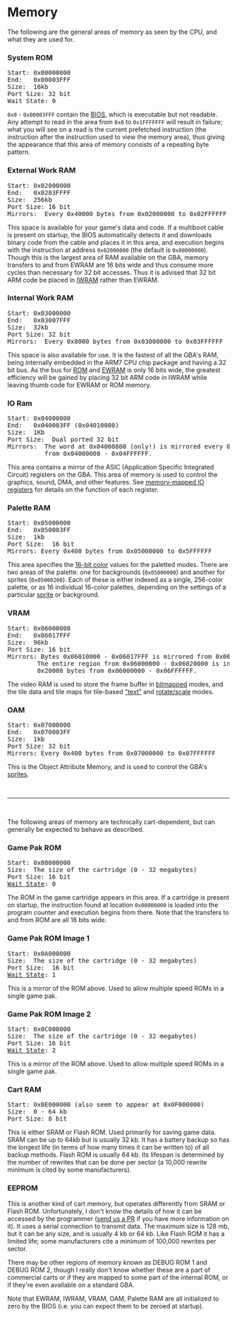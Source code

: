 # Memory

The following are the general areas of memory as seen by the CPU, and what they are used for.

### System ROM

<pre>
Start: 0x00000000
End:   0x00003FFF
Size:  16kb 
Port Size: 32 bit
Wait State: 0
</pre>

`0x0` - `0x00003FFF` contain the [BIOS](bios.md), which is executable but not readable. Any attempt to read in the area from `0x0` to `0x1FFFFFFF` will result in failure; what you will see on a read is the current prefetched instruction (the instruction after the instruction used to view the memory area), thus giving the appearance that this area of memory consists of a repeating byte pattern.

### External Work RAM

<pre>
Start: 0x02000000
End:   0x0203FFFF
Size:  256kb
Port Size: 16 bit
Mirrors:  Every 0x40000 bytes from 0x02000000 to 0x02FFFFFF
</pre>

This space is available for your game's data and code. If a multiboot cable is present on startup, the BIOS automatically detects it and downloads binary code from the cable and places it in this area, and execution begins with the instruction at address `0x02000000` (the default is `0x08000000`). Though this is the largest area of RAM available on the GBA, memory transfers to and from EWRAM are 16 bits wide and thus consume more cycles than necessary for 32 bit accesses. Thus it is advised that 32 bit ARM code be placed in [IWRAM](#internal-work-ram) rather than EWRAM.

### Internal Work RAM

<pre>
Start: 0x03000000
End:   0x03007FFF
Size:  32kb
Port Size: 32 bit
Mirrors:  Every 0x8000 bytes from 0x03000000 to 0x03FFFFFF
</pre>

This space is also available for use. It is the fastest of all the GBA's RAM, being internally embedded in the ARM7 CPU chip package and having a 32 bit bus. As the bus for [ROM](#game-pak-rom) and [EWRAM](#external-work-ram) is only 16 bits wide, the greatest efficiency will be gained by placing 32 bit ARM code in IWRAM while leaving thumb code for EWRAM or ROM memory.

### IO Ram

<pre>
Start: 0x04000000
End:   0x040003FF (0x04010000)
Size:  1Kb
Port Size:  Dual ported 32 bit
Mirrors:  The word at 0x04000800 (only!) is mirrored every 0x10000 bytes
          from 0x04000000 - 0x04FFFFFF.
</pre>

This area contains a mirror of the ASIC (Application Specific Integrated Circuit) registers on the GBA. This area of memory is used to control the graphics, sound, DMA, and other features. See [memory-mapped IO registers](registers.md) for details on the function of each register.

### Palette RAM

<pre>
Start: 0x05000000
End:   0x050003FF
Size:  1kb
Port Size:  16 bit
Mirrors: Every 0x400 bytes from 0x05000000 to 0x5FFFFFF
</pre>

This area specifies the [16-bit color](graphics.md#color-format) values for the paletted modes. There are two areas of the palette: one for backgrounds (`0x05000000`) and another for sprites (`0x05000200`). Each of these is either indexed as a single, 256-color palette, or as 16 individual 16-color palettes, depending on the settings of a particular [sprite](sprites.md#attr0) or background.

### VRAM

<pre>
Start: 0x06000000
End:   0x06017FFF
Size:  96kb
Port Size: 16 bit
Mirrors: Bytes 0x06010000 - 0x06017FFF is mirrored from 0x06018000 - 0x0601FFFF.
        The entire region from 0x06000000 - 0x06020000 is in turn mirrored every
        0x20000 bytes from 0x06000000 - 0x06FFFFFF.
</pre>

The video RAM is used to store the frame buffer in [bitmapped](backgrounds.md#bitmapped-backgrounds) modes, and the tile data and tile maps for tile-based ["text"](backgrounds.md#text-backgrounds) and [rotate/scale](registers.md#bg-rot-scale) modes.

### OAM

<pre>
Start: 0x07000000
End:   0x070003FF
Size:  1kb
Port Size: 32 bit
Mirrors: Every 0x400 bytes from 0x07000000 to 0x07FFFFFF
</pre>

This is the Object Attribute Memory, and is used to control the GBA's [sprites](oam.md).

<br>

* * *

<br>

The following areas of memory are technically cart-dependent, but can generally be expected to behave as described.

### Game Pak ROM

<pre>
Start: 0x08000000
Size:  The size of the cartridge (0 - 32 megabytes) 
Port Size: 16 bit
<a href="registers.html#REG_WAITCNT">Wait State</a>: 0
</pre>

The ROM in the game cartridge appears in this area. If a cartridge is present on startup, the instruction found at location `0x08000000` is loaded into the program counter and execution begins from there. Note that the transfers to and from ROM are all 16 bits wide.

### Game Pak ROM Image 1

<pre>
Start: 0x0A000000
Size:  The size of the cartridge (0 - 32 megabytes)
Port Size:  16 bit
<a href="registers.html#REG_WAITCNT">Wait State</a>: 1
</pre>

This is a mirror of the ROM above. Used to allow multiple speed ROMs in a single game pak.

### Game Pak ROM Image 2

<pre>
Start: 0x0C000000
Size:  The size of the cartridge (0 - 32 megabytes)
Port Size: 16 bit
<a href="registers.html#REG_WAITCNT">Wait State</a>: 2
</pre>

This is a mirror of the ROM above. Used to allow multiple speed ROMs in a single game pak.

### Cart RAM

<pre>
Start: 0x0E000000 (also seem to appear at 0x0F000000)
Size:  0 - 64 kb
Port Size: 8 bit
</pre>

This is either SRAM or Flash ROM. Used primarily for saving game data. SRAM can be up to 64kb but is usually 32 kb. It has a battery backup so has the longest life (in terms of how many times it can be written to) of all backup methods. Flash ROM is usually 64 kb. Its lifespan is determined by the number of rewrites that can be done per sector (a 10,000 rewrite minimum is cited by some manufacturers).

### EEPROM 

This is another kind of cart memory, but operates differently from SRAM or Flash ROM. Unfortunately, I don't know the details of how it can be accessed by the programmer ([send us a PR](https://github.com/gbadev-org/gbadoc) if you have more information on it). It uses a serial connection to transmit data. The maximum size is 128 mb, but it can be any size, and is usually 4 kb or 64 kb. Like Flash ROM it has a limited life; some manufacturers cite a minimum of 100,000 rewrites per sector.

There may be other regions of memory known as DEBUG ROM 1 and DEBUG ROM 2, though I really don't know whether these are a part of commercial carts or if they are mapped to some part of the internal ROM, or if they're even available on a standard GBA.

Note that EWRAM, IWRAM, VRAM, OAM, Palette RAM are all initialized to zero by the BIOS (i.e. you can expect them to be zeroed at startup).

